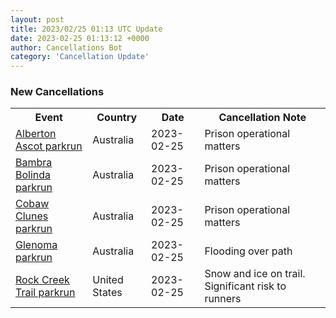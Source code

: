 ```yaml
---
layout: post
title: 2023/02/25 01:13 UTC Update
date: 2023-02-25 01:13:12 +0000
author: Cancellations Bot
category: 'Cancellation Update'
---
```


<h3>New Cancellations</h3>
<div class='hscrollable'>
<table style='width: 100%'>
    <tr>
        <th>Event</th>
        <th>Country</th>
        <th>Date</th>
        <th>Cancellation Note</th>
    </tr>
    <tr>
        <td><a href="">Alberton Ascot parkrun</a></td>
        <td>Australia</td>
        <td>2023-02-25</td>
        <td>Prison operational matters</td>
    </tr>
    <tr>
        <td><a href="">Bambra Bolinda parkrun</a></td>
        <td>Australia</td>
        <td>2023-02-25</td>
        <td>Prison operational matters</td>
    </tr>
    <tr>
        <td><a href="">Cobaw Clunes parkrun</a></td>
        <td>Australia</td>
        <td>2023-02-25</td>
        <td>Prison operational matters</td>
    </tr>
    <tr>
        <td><a href="https://www.parkrun.com.au/glenoma">Glenoma parkrun</a></td>
        <td>Australia</td>
        <td>2023-02-25</td>
        <td>Flooding over path</td>
    </tr>
    <tr>
        <td><a href="https://www.parkrun.us/rockcreektrail">Rock Creek Trail parkrun</a></td>
        <td>United States</td>
        <td>2023-02-25</td>
        <td>Snow and ice on trail. Significant risk to runners</td>
    </tr>
</table>
</div>

